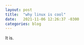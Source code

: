 ```yaml
---
layout: post
title:  "why linux is cool"
date:   2021-11-06 12:26:37 -0300
categories: blog
---
```


It is.